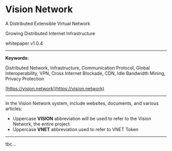 # Vision Network

A Distributed Extensible Virtual Network

Growing Distributed Internet Infrastructure

whitepaper v1.0.4

---

**Keywords:**

Distributed Network, Infrastructure, Communication Protocol, Global Interoperability, VPN, Cross Internet Blockade, CDN, Idle Bandwidth Mining, Privacy Protection

[https://vision.network](https://vision.network)

---

In the Vision Network system, include websites, documents, and various articles:

- Uppercase **VISION** abbreviation will be used to refer to the Vision Network, the entire project.
- Uppercase **VNET** abbreviation used to refer to VNET Token

---

tbc...

